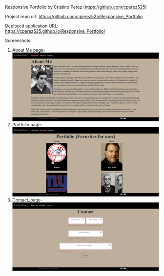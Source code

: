 Responsive Portfolio by Cristino Perez (https://github.com/cperez525)

Project repo url: https://github.com/cperez525/Responsive_Portfolio

Deployed application URL: https://cperez525.github.io/Responsive_Portfolio/


Screenshots:
1) About Me page- ![ScreenShot](assets/Images/About_Me_page.JPG)
2) Portfolio page- ![ScreenShot](assets/Images/Portfolio_page.JPG)
3) Contact_page- ![ScreenShot](assets/Images/Contact_page.JPG)